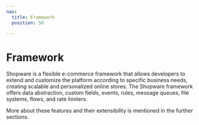 ```yaml
---
nav:
  title: Framework
  position: 50

---
```


# Framework

Shopware is a flexible e-commerce framework that allows developers to extend and customize the platform according to specific business needs, creating scalable and personalized online stores. The Shopware framework offers data abstraction, custom fields, events, rules, message queues, file systems, flows, and rate limiters.

More about these features and their extensibility is mentioned in the further sections.
